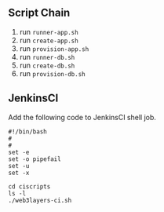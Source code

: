 ## Script Chain

1. run `runner-app.sh`
  1. run `create-app.sh`
  2. run `provision-app.sh`
2. run `runner-db.sh`
  1. run `create-db.sh`
  2. run `provision-db.sh`

## JenkinsCI

Add the following code to JenkinsCI shell job.

```
#!/bin/bash
#
#
set -e
set -o pipefail
set -u
set -x

cd ciscripts
ls -l
./web3layers-ci.sh
```
